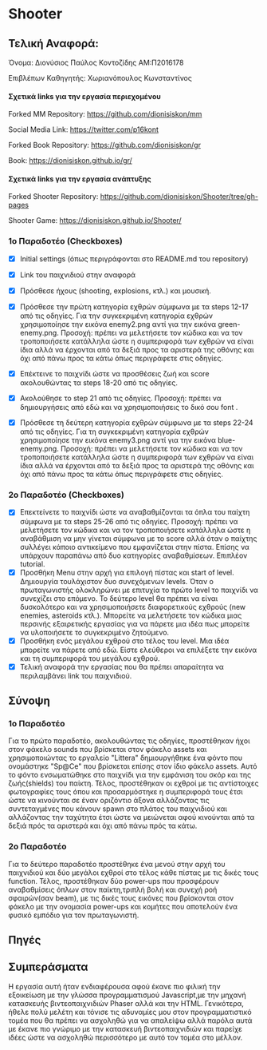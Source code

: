 # Shooter 

## Τελική Αναφορά:

Όνομα: Διονύσιος Παύλος Κοντοζίδης ΑΜ:Π2016178

Επιβλέπων Καθηγητής: Χωριανόπουλος Κωνσταντίνος

#### Σχετικά links για την εργασία περιεχομένου

Forked ΜΜ Repository: https://github.com/dionisiskon/mm

Social Media Link: https://twitter.com/p16kont

Forked Book Repository: https://github.com/dionisiskon/gr

Book: https://dionisiskon.github.io/gr/

#### Σχετικά links για την εργασία ανάπτυξης

Forked Shooter Repository: https://github.com/dionisiskon/Shooter/tree/gh-pages

Shooter Game: https://dionisiskon.github.io/Shooter/

### 1o Παραδοτέο (Checkboxes)

- [x] Initial settings (όπως περιγράφονται στο README.md του repository)

- [x] Link του παιχνιδιού στην αναφορά

- [x] Πρόσθεσε ήχους (shooting, explosions, κτλ.) και μουσική.

- [x] Πρόσθεσε την πρώτη κατηγορία εχθρών σύμφωνα με τα steps 12-17 από τις οδηγίες. Για την συγκεκριμένη κατηγορία εχθρών χρησιμοποίησε την εικόνα enemy2.png αντί για την εικόνα green-enemy.png. Προσοχή: πρέπει να μελετήσετε τον κώδικα και να τον τροποποιήσετε κατάλληλα ώστε η συμπεριφορά των εχθρών να είναι ίδια αλλά να έρχονται από τα δεξιά προς τα αριστερά της οθόνης και όχι από πάνω προς τα κάτω όπως περιγράφετε στις οδηγίες.

- [x] Επέκτεινε το παιχνίδι ώστε να προσθέσεις ζωή και score ακολουθώντας τα steps 18-20 από τις οδηγίες.

- [x] Ακολούθησε το step 21 από τις οδηγίες. Προσοχή: πρέπει να δημιουργήσεις από εδώ και να χρησιμοποιήσεις το δικό σου font .

- [x] Πρόσθεσε τη δεύτερη κατηγορία εχθρών σύμφωνα με τα steps 22-24 από τις οδηγίες. Για τη συγκεκριμένη κατηγορία εχθρών χρησιμοποίησε την εικόνα enemy3.png αντί για την εικόνα blue-enemy.png. Προσοχή: πρέπει να μελετήσετε τον κώδικα και να τον τροποποιήσετε κατάλληλα ώστε η συμπεριφορά των εχθρών να είναι ίδια αλλά να έρχονται από τα δεξιά προς τα αριστερά της οθόνης και όχι από πάνω προς τα κάτω όπως περιγράφετε στις οδηγίες.

### 2o Παραδοτέο (Checkboxes)

- [x] Επεκτείνετε το παιχνίδι ώστε να αναβαθμίζονται τα όπλα του παίχτη σύμφωνα με τα steps 25-26 από τις οδηγίες. Προσοχή: πρέπει να μελετήσετε τον κώδικα και να τον τροποποιήσετε κατάλληλα ώστε η αναβάθμιση να μην γίνεται σύμφωνα με το score αλλά όταν ο παίχτης συλλέγει κάποιο αντικείμενο που εμφανίζεται στην πίστα. Επίσης να υπάρχουν παραπάνω από δυο κατηγορίες αναβαθμίσεων. Επιπλέον tutorial.
- [x] Προσθήκη Μenu στην αρχή για επιλογή πίστας και start of level. Δημιουργία τουλάχιστον δυο συνεχόμενων levels. Όταν ο πρωταγωνιστής ολοκληρώνει με επιτυχία το πρώτο level το παιχνίδι να συνεχίζει στο επόμενο. Το δεύτερο level θα πρέπει να είναι δυσκολότερο και να χρησιμοποιήσετε διαφορετικούς εχθρούς (new enemies, asteroids κτλ.). Μπορείτε να μελετήσετε τον κώδικα μιας περσινής εξαιρετικής εργασίας για να πάρετε μια ιδέα πως μπορείτε να υλοποιήσετε το συγκεκριμένο ζητούμενο.
- [x] Προσθήκη ενός μεγάλου εχθρού στο τέλος του level. Μια ιδέα μπορείτε να πάρετε από εδώ. Είστε ελεύθεροι να επιλέξετε την εικόνα και τη συμπεριφορά του μεγάλου εχθρού.
- [x] Τελική αναφορά την εργασίας που θα πρέπει απαραίτητα να περιλαμβάνει link του παιχνιδιού.

## Σύνοψη 

### 1o Παραδοτέο
Για το πρώτο παραδοτέο, ακολουθώντας τις οδηγίες, προστέθηκαν ήχοι στον φάκελο sounds που βρίσκεται στον φάκελο assets και χρησιμοποιώντας το εργαλείο "Littera" δημιουργήθηκε ένα φόντο που ονομάστηκε "Sp@Ce" που βρίσκεται επίσης στον ίδιο φάκελο assets. Αυτό το φόντο ενσωματώθηκε στο παιχνίδι για την εμφάνιση του σκόρ και της ζωής(shields) του παίκτη.
Τέλος, προστέθηκαν οι εχθροί με τις αντίστοιχες φωτογραφίες τους όπου και προσαρμόστηκε η συμπεριφορά τους έτσι ώστε να κινούνται σε έναν οριζόντιο άξονα αλλάζοντας τις συντεταγμένες που κάνουν spawn στο πλάτος του παιχνιδιού και αλλάζοντας την ταχύτητα έτσι ώστε να μειώνεται αφού κινούνται από τα δεξιά πρός τα αριστερά και όχι από πάνω πρός τα κάτω.

### 2o Παραδοτέο
Για το δεύτερο παραδοτέο προστέθηκε ένα μενού στην αρχή του παιχνιδιού και δύο μεγάλοι εχθροί στο τέλος κάθε πίστας με τις δικές τους function. Τέλος, προστέθηκαν δύο power-ups που προσφέρουν αναβαθμίσεις όπλων στον παίκτη,τριπλή βολή και συνεχή ροή σφαιρών(σαν beam), με τις δικές τους εικόνες που βρίσκονται στον φάκελο με την ονομασία power-ups και κομήτες που αποτελούν ένα φυσικό εμπόδιο για τον πρωταγωνιστή.

## Πηγές


## Συμπεράσματα
Η εργασία αυτή ήταν ενδιαφέρουσα αφού έκανε πιο φιλική την εξοικείωση με την γλώσσα προγραμματισμού Javascript,με την μηχανή κατασκευής βιντεοπαιχνιδιών Phaser αλλά και την HTML. Γενικότερα, ήθελε πολύ μελέτη και τόνισε τις αδυναμίες μου στον προγραμματιστικό τομέα που θα πρέπει να ασχοληθώ για να απαλείψω αλλά παρόλα αυτά με έκανε πιο γνώριμο με την κατασκευή βιντεοπαιχνιδιών και παρείχε ιδέες ώστε να ασχοληθώ περισσότερο με αυτό τον τομέα στο μέλλον. 
